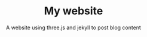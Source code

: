 <!-- markdownlint-disable-next-line -->
<div align="center">

  <!-- markdownlint-disable-next-line -->
  # My website

  A website using three.js and jekyll to post blog content


</div>
